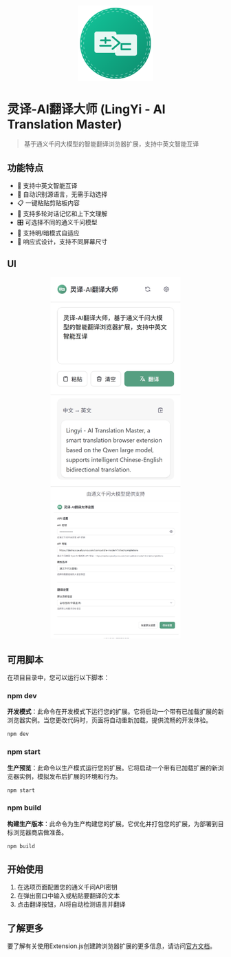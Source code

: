 <p align="center">
    <img src="./images/logo.svg" width="35%" />
</p>

# 灵译-AI翻译大师 (LingYi - AI Translation Master)

> 基于通义千问大模型的智能翻译浏览器扩展，支持中英文智能互译

## 功能特点

- 🚀 支持中英文智能互译
- 🔄 自动识别源语言，无需手动选择
- 📋 一键粘贴剪贴板内容
- 💾 支持多轮对话记忆和上下文理解
- 🎛️ 可选择不同的通义千问模型
- 🌙 支持明/暗模式自适应
- 📱 响应式设计，支持不同屏幕尺寸

## UI

<p align="center">
    <img src="./images/popup-ui.png" width="60%" />
    <img src="./images/setting-ui.png" width="60%" />
</p>


## 可用脚本

在项目目录中，您可以运行以下脚本：

### npm dev

**开发模式**：此命令在开发模式下运行您的扩展。它将启动一个带有已加载扩展的新浏览器实例。当您更改代码时，页面将自动重新加载，提供流畅的开发体验。

```bash
npm dev
```

### npm start

**生产预览**：此命令以生产模式运行您的扩展。它将启动一个带有已加载扩展的新浏览器实例，模拟发布后扩展的环境和行为。

```bash
npm start
```

### npm build

**构建生产版本**：此命令为生产构建您的扩展。它优化并打包您的扩展，为部署到目标浏览器商店做准备。

```bash
npm build
```

## 开始使用

1. 在选项页面配置您的通义千问API密钥
2. 在弹出窗口中输入或粘贴要翻译的文本
3. 点击翻译按钮，AI将自动检测语言并翻译

## 了解更多

要了解有关使用Extension.js创建跨浏览器扩展的更多信息，请访问[官方文档](https://extension.js.org)。